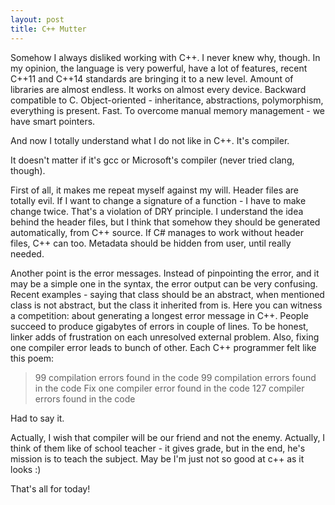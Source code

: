```yaml
---
layout: post
title: C++ Mutter
---
```


Somehow I always disliked working with C++. I never knew why, though. In my opinion, the language is very powerful, have a lot of features, recent C++11 and C++14 standards are bringing it to a new level. Amount of libraries are almost endless. It works on almost every device. Backward compatible to C. Object-oriented - inheritance, abstractions, polymorphism, everything is present. Fast. To overcome manual memory management - we have smart pointers.

And now I totally understand what I do not like in C++.
It's compiler.

It doesn't matter if it's gcc or Microsoft's compiler (never tried clang, though). 

First of all, it makes me repeat myself against my will. Header files are totally evil. If I want to change a signature of a function - I have to make change twice. That's a violation of DRY principle. I understand the idea behind the header files, but I think that somehow they should be generated automatically, from C++ source. If C# manages to work without header files, C++ can too. Metadata should be hidden from user, until really needed.

Another point is the error messages. Instead of pinpointing the error, and it may be a simple one in the syntax, the error output can be very confusing. Recent examples - saying that class should be an abstract, when mentioned class is not abstract, but the class it inherited from is. Here you can witness a competition: about generating a longest error message in C++. People succeed to produce gigabytes of errors in couple of lines. To be honest, linker adds of frustration on each unresolved external problem. Also, fixing one compiler error leads to bunch of other. Each C++ programmer felt like this poem:

> 99 compilation errors found in the code
> 99 compilation errors found in the code
> Fix one compiler error found in the code
> 127 compiler errors found in the code

Had to say it.

Actually, I wish that compiler will be our friend and not the enemy. Actually, I think of them like of school teacher - it gives grade, but in the end, he's mission is to teach the subject. May be I'm just not so good at c++ as it looks :)

That's all for today!
